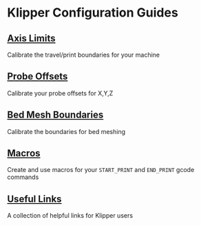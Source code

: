 <!--
 Copyright (c) 2022 Chris Laprade (chris@rootiest.com)
 
 This software is released under the MIT License.
 https://opensource.org/licenses/MIT
-->

# Klipper Configuration Guides

## [Axis Limits](GUIDE-axis_limits.md)

Calibrate the travel/print boundaries for your machine

## [Probe Offsets](GUIDE-probe.md)

Calibrate your probe offsets for X,Y,Z

## [Bed Mesh Boundaries](GUIDE-mesh.md)

Calibrate the boundaries for bed meshing

## [Macros](GUIDE-macros.md)

Create and use macros for your `START_PRINT` and `END_PRINT` gcode commands

## [Useful Links](GUIDE-links.md)

A collection of helpful links for Klipper users